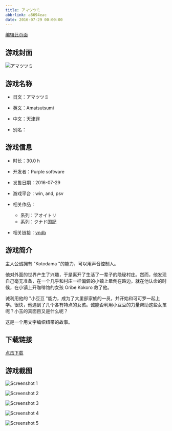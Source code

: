 ```yaml
---
title: アマツツミ
abbrlink: a8694eac
date: 2016-07-29 00:00:00
---
```

[编辑此页面](https://github.com/ACG-3/ADV3-source/blob/main/source/_posts/%E3%82%A2%E3%82%AA%E3%82%A4%E3%83%88%E3%83%AA.md)

## 游戏封面

![アマツツミ](https://pan.timero.xyz/d/onedrive/img_lib_001/%E3%82%A2%E3%82%AA%E3%82%A4%E3%83%88%E3%83%AA_cover.avif)


## 游戏名称

- 日文：アマツツミ
- 英文：Amatsutsumi
- 中文：天津罪

- 别名：


## 游戏信息

- 时长：30.0 h
- 开发者：Purple software
- 发售日期：2016-07-29
- 游戏平台：win, and, psv
- 相关作品：
   - 系列：アオイトリ
   - 系列：クナド国記

- 相关链接：[vndb](https://vndb.org/v18852)


## 游戏简介

主人公诚拥有 "Kotodama "的能力，可以用声音控制人。

他对外面的世界产生了兴趣，于是离开了生活了一辈子的隐秘村庄。然而，他发现自己毫无准备，在一个几乎和村庄一样偏僻的小镇上晕倒在路边。就在他认命的时候，在小镇上开咖啡馆的女孩 Oribe Kokoro 救了他。

诚利用他的 "小豆豆 "能力，成为了大里部家族的一员，并开始和可可罗一起上学。很快，他遇到了几个各有特点的女孩。诚能否利用小豆豆的力量帮助这些女孩呢？小玉的真面目又是什么呢？

这是一个用文字编织纽带的故事。




## 下载链接

[点击下载](https://pan.timero.xyz/onedrive/adv_lib_001/%E3%82%A2%E3%82%AA%E3%82%A4%E3%83%88%E3%83%AA)


## 游戏截图


![Screenshot 1](https://pan.timero.xyz/d/onedrive/img_lib_001/%E3%82%A2%E3%82%AA%E3%82%A4%E3%83%88%E3%83%AA_Screenshot_1.avif)

![Screenshot 2](https://pan.timero.xyz/d/onedrive/img_lib_001/%E3%82%A2%E3%82%AA%E3%82%A4%E3%83%88%E3%83%AA_Screenshot_2.avif)

![Screenshot 3](https://pan.timero.xyz/d/onedrive/img_lib_001/%E3%82%A2%E3%82%AA%E3%82%A4%E3%83%88%E3%83%AA_Screenshot_3.avif)

![Screenshot 4](https://pan.timero.xyz/d/onedrive/img_lib_001/%E3%82%A2%E3%82%AA%E3%82%A4%E3%83%88%E3%83%AA_Screenshot_4.avif)

![Screenshot 5](https://pan.timero.xyz/d/onedrive/img_lib_001/%E3%82%A2%E3%82%AA%E3%82%A4%E3%83%88%E3%83%AA_Screenshot_5.avif)

